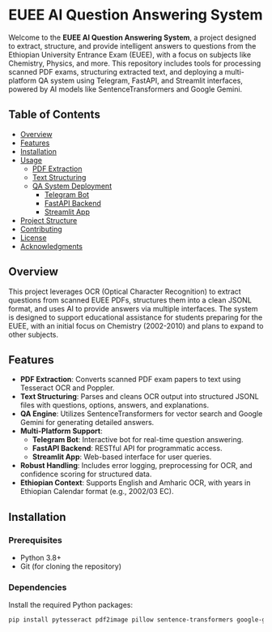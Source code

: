 # EUEE AI Question Answering System

Welcome to the **EUEE AI Question Answering System**, a project designed to extract, structure, and provide intelligent answers to questions from the Ethiopian University Entrance Exam (EUEE), with a focus on subjects like Chemistry, Physics, and more. This repository includes tools for processing scanned PDF exams, structuring extracted text, and deploying a multi-platform QA system using Telegram, FastAPI, and Streamlit interfaces, powered by AI models like SentenceTransformers and Google Gemini.

## Table of Contents
- [Overview](#overview)
- [Features](#features)
- [Installation](#installation)
- [Usage](#usage)
  - [PDF Extraction](#pdf-extraction)
  - [Text Structuring](#text-structuring)
  - [QA System Deployment](#qa-system-deployment)
    - [Telegram Bot](#telegram-bot)
    - [FastAPI Backend](#fastapi-backend)
    - [Streamlit App](#streamlit-app)
- [Project Structure](#project-structure)
- [Contributing](#contributing)
- [License](#license)
- [Acknowledgments](#acknowledgments)

## Overview
This project leverages OCR (Optical Character Recognition) to extract questions from scanned EUEE PDFs, structures them into a clean JSONL format, and uses AI to provide answers via multiple interfaces. The system is designed to support educational assistance for students preparing for the EUEE, with an initial focus on Chemistry (2002-2010) and plans to expand to other subjects.

## Features
- **PDF Extraction**: Converts scanned PDF exam papers to text using Tesseract OCR and Poppler.
- **Text Structuring**: Parses and cleans OCR output into structured JSONL files with questions, options, answers, and explanations.
- **QA Engine**: Utilizes SentenceTransformers for vector search and Google Gemini for generating detailed answers.
- **Multi-Platform Support**:
  - **Telegram Bot**: Interactive bot for real-time question answering.
  - **FastAPI Backend**: RESTful API for programmatic access.
  - **Streamlit App**: Web-based interface for user queries.
- **Robust Handling**: Includes error logging, preprocessing for OCR, and confidence scoring for structured data.
- **Ethiopian Context**: Supports English and Amharic OCR, with years in Ethiopian Calendar format (e.g., 2002/03 EC).

## Installation

### Prerequisites
- Python 3.8+
- Git (for cloning the repository)

### Dependencies
Install the required Python packages:
```bash
pip install pytesseract pdf2image pillow sentence-transformers google-generativeai python-dotenv python-telegram-bot fastapi uvicorn streamlit
